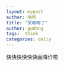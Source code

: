 ```yaml
---
layout: mypost
author: 咕咚
title: "哭唧唧了"
author: gudong
tags:  think
categories: daily
---
```


快快快快快快画降价啦